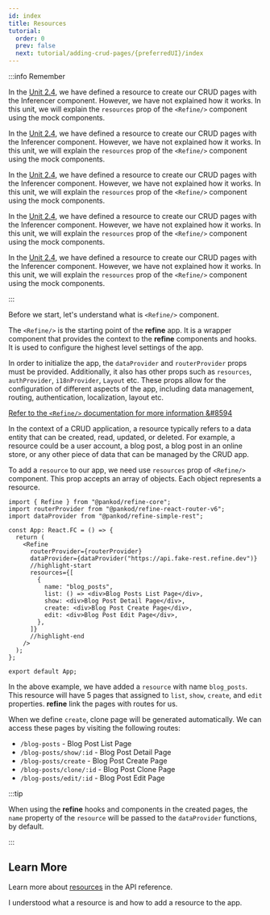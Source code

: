 ```yaml
---
id: index
title: Resources
tutorial:
  order: 0
  prev: false
  next: tutorial/adding-crud-pages/{preferredUI}/index
---
```


:::info Remember

<UIConditional is="antd">

In the [Unit 2.4](/docs/3.xx.xx/tutorial/getting-started/antd/generate-crud-pages/), we have defined a resource to create our CRUD pages with the Inferencer component. However, we have not explained how it works. In this unit, we will explain the `resources` prop of the `<Refine/>` component using the mock components.

</UIConditional>

<UIConditional is="chakra-ui">

In the [Unit 2.4](/docs/3.xx.xx/tutorial/getting-started/chakra-ui/generate-crud-pages/), we have defined a resource to create our CRUD pages with the Inferencer component. However, we have not explained how it works. In this unit, we will explain the `resources` prop of the `<Refine/>` component using the mock components.

</UIConditional>

<UIConditional is="headless">

In the [Unit 2.4](/docs/3.xx.xx/tutorial/getting-started/headless/generate-crud-pages/), we have defined a resource to create our CRUD pages with the Inferencer component. However, we have not explained how it works. In this unit, we will explain the `resources` prop of the `<Refine/>` component using the mock components.

</UIConditional>

<UIConditional is="mantine">

In the [Unit 2.4](/docs/3.xx.xx/tutorial/getting-started/mantine/generate-crud-pages/), we have defined a resource to create our CRUD pages with the Inferencer component. However, we have not explained how it works. In this unit, we will explain the `resources` prop of the `<Refine/>` component using the mock components.

</UIConditional>

<UIConditional is="mui">

In the [Unit 2.4](/docs/3.xx.xx/tutorial/getting-started/mui/generate-crud-pages/), we have defined a resource to create our CRUD pages with the Inferencer component. However, we have not explained how it works. In this unit, we will explain the `resources` prop of the `<Refine/>` component using the mock components.

</UIConditional>

:::

Before we start, let's understand what is `<Refine/>` component.

The `<Refine/>` is the starting point of the **refine** app. It is a wrapper component that provides the context to the **refine** components and hooks. It is used to configure the highest level settings of the app.

In order to initialize the app, the `dataProvider` and `routerProvider` props must be provided. Additionally, it also has other props such as `resources`, `authProvider`, `i18nProvider`, `Layout` etc. These props allow for the configuration of different aspects of the app, including data management, routing, authentication, localization, layout etc.

[Refer to the `<Refine/>` documentation for more information &#8594](/docs/3.xx.xx/api-reference/core/components/refine-config/)

In the context of a CRUD application, a resource typically refers to a data entity that can be created, read, updated, or deleted. For example, a resource could be a user account, a blog post, a blog post in an online store, or any other piece of data that can be managed by the CRUD app.

To add a `resource` to our app, we need use `resources` prop of `<Refine/>` component. This prop accepts an array of objects. Each object represents a resource.

```tsx title="src/App.tsx"
import { Refine } from "@pankod/refine-core";
import routerProvider from "@pankod/refine-react-router-v6";
import dataProvider from "@pankod/refine-simple-rest";

const App: React.FC = () => {
  return (
    <Refine
      routerProvider={routerProvider}
      dataProvider={dataProvider("https://api.fake-rest.refine.dev")}
      //highlight-start
      resources={[
        {
          name: "blog_posts",
          list: () => <div>Blog Posts List Page</div>,
          show: <div>Blog Post Detail Page</div>,
          create: <div>Blog Post Create Page</div>,
          edit: <div>Blog Post Edit Page</div>,
        },
      ]}
      //highlight-end
    />
  );
};

export default App;
```

In the above example, we have added a `resource` with name `blog_posts`. This resource will have 5 pages that assigned to `list`, `show`, `create`, and `edit` properties. **refine** link the pages with routes for us.

When we define `create`, clone page will be generated automatically. We can access these pages by visiting the following routes:

- `/blog-posts` - Blog Post List Page
- `/blog-posts/show/:id` - Blog Post Detail Page
- `/blog-posts/create` - Blog Post Create Page
- `/blog-posts/clone/:id` - Blog Post Clone Page
- `/blog-posts/edit/:id` - Blog Post Edit Page

:::tip

When using the **refine** hooks and components in the created pages, the `name` property of the `resource` will be passed to the `dataProvider` functions, by default.

:::

## Learn More

Learn more about [resources](/docs/3.xx.xx/api-reference/core/components/refine-config/#resources) in the API reference.

<Checklist>

<ChecklistItem id="understanding-resource">
I understood what a resource is and how to add a resource to the app.
</ChecklistItem>

</Checklist>
